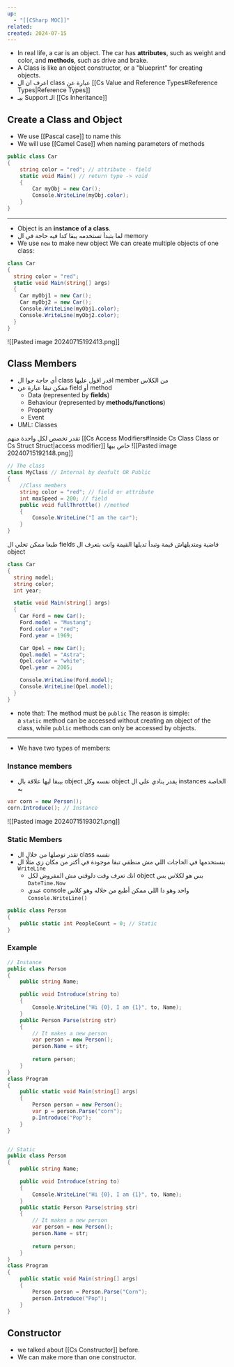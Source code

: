 ```yaml
---
up:
  - "[[CSharp MOC]]"
related: 
created: 2024-07-15
---
```


- In real life, a car is an object. The car has **attributes**, such as weight and color, and **methods**, such as drive and brake.
- A Class is like an object constructor, or a "blueprint" for creating objects.
- اعرف ان ال class عبارة عن [[Cs Value and Reference Types#Reference Types|Reference Types]]
- بيـ Support الـ [[Cs Inheritance]]
## Create a Class and Object
- We use [[Pascal case]] to name this
- We will use [[Camel Case]] when naming parameters of methods
```cs
public class Car
{
	string color = "red"; // attribute - field
	static void Main() // return type -> void
	{
		Car myObj = new Car();
		Console.WriteLine(myObj.color);
	}
}
```
---
- Object is an **instance of a class**.
- لما بتبدأ تستخدمه يبقا كدا فيه حاجة في ال memory 
- We use `new` to make new object
We can create multiple objects of one class:
```csharp
class Car
{
  string color = "red";
  static void Main(string[] args)
  {
    Car myObj1 = new Car();
    Car myObj2 = new Car();
    Console.WriteLine(myObj1.color);
    Console.WriteLine(myObj2.color);
  }
}
```

![[Pasted image 20240715192413.png]]
## Class Members
- أي حاجة جوا ال class اقدر اقول عليها member من الكلاس
- ممكن تبقا عبارة عن field أو method
	- Data (represented by **fields**)
	- Behaviour (represented by **methods/functions**)
	- Property
	- Event
- UML: Classes

تقدر تخصص لكل واحدة منهم [[Cs Access Modifiers#Inside Cs Class Class or Cs Struct Struct|access modifier]] خاص بيها 
![[Pasted image 20240715192148.png]]
```cs
// The class
class MyClass // Internal by deafult OR Public
{
	//Class members
	string color = "red"; // field or attribute
	int maxSpeed = 200; // field
	public void fullThrottle() //method
	{
		Console.WriteLine("I am the car");
	}
}
```

طبعا ممكن تخلي ال fields فاضية ومتديلهاش قيمة وتبدأ تديلها القيمة وانت بتعرف ال object
```csharp
class Car 
{
  string model;
  string color;
  int year;

  static void Main(string[] args)
  {
    Car Ford = new Car();
    Ford.model = "Mustang";
    Ford.color = "red";
    Ford.year = 1969;

    Car Opel = new Car();
    Opel.model = "Astra";
    Opel.color = "white";
    Opel.year = 2005;

    Console.WriteLine(Ford.model);
    Console.WriteLine(Opel.model);
  }
}
```

- note that: The method must be `public`
  The reason is simple: a `static` method can be accessed without creating an object of the class, while `public` methods can only be accessed by objects.

---
- We have two types of members: 

### Instance members
- بيبقا ليها علاقة بال object نفسه وكل object يقدر ينادي على ال instances الخاصة به

```cs
var corn = new Person();
corn.Introduce(); // Instance
```

![[Pasted image 20240715193021.png]]
### Static Members
- تقدر توصلها من خلال ال class نفسه
- بنستخدمها في الحاجات اللي مش منطقي تبقا موجودة في أكتر من مكان زي مثلًا ال `WriteLine`
	- انك تعرف وقت دلوقتي مش المفروض لكل object بس هو لكلاس بس `DateTime.Now`
	- عندي console واحد وهو دا اللي ممكن أطبع من خلاله وهو كلاس `Console.WriteLine()`


```cs
public class Person 
{
	public static int PeopleCount = 0; // Static
}
```

### Example
```cs
// Instance
public class Person
{
    public string Name;

    public void Introduce(string to)
    {
        Console.WriteLine("Hi {0}, I am {1}", to, Name);
    }
    public Person Parse(string str)
    {
        // It makes a new person
        var person = new Person();
        person.Name = str;
        
        return person; 
    }
}
class Program
{
    public static void Main(string[] args)
    {
        Person person = new Person();
        var p = person.Parse("corn");
        p.Introduce("Pop");
    }
}


// Static
public class Person
{
    public string Name;

    public void Introduce(string to)
    {
        Console.WriteLine("Hi {0}, I am {1}", to, Name);
    }
    public static Person Parse(string str)
    {
        // It makes a new person
        var person = new Person();
        person.Name = str;
        
        return person; 
    }
}
class Program
{
    public static void Main(string[] args)
    {
        Person person = Person.Parse("Corn");
        person.Introduce("Pop");
    }
}
```


## Constructor
- we talked about [[Cs Constructor]] before.
- We can make more than one constructor.